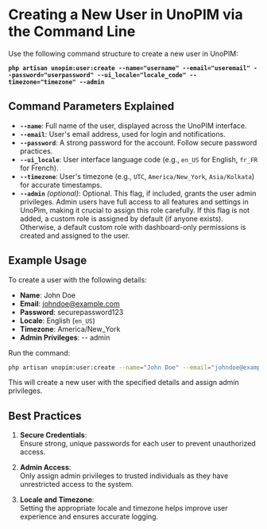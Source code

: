 # Creating a New User in UnoPIM via the Command Line



Use the following command structure to create a new user in UnoPIM:

**`
php artisan unopim:user:create --name="username" --email="useremail" --password="userpassword" --ui_locale="locale_code" --timezone="timezone" --admin
`**

## Command Parameters Explained

- **`--name`**: Full name of the user, displayed across the UnoPIM interface.
- **`--email`**: User's email address, used for login and notifications.
- **`--password`**: A strong password for the account. Follow secure password practices.
- **`--ui_locale`**: User interface language code (e.g., `en_US` for English, `fr_FR` for French).
- **`--timezone`**: User's timezone (e.g., `UTC`, `America/New_York`, `Asia/Kolkata`) for accurate timestamps.
- **`--admin`** *(optional)*:  Optional. This flag, if included, grants the user admin privileges. Admin users have full access to all features and settings in UnoPim, making it crucial to assign this role carefully. If this flag is not added, a custom role is assigned by default (if anyone exists). Otherwise, a default custom role with dashboard-only permissions is created and assigned to the user.

## Example Usage

To create a user with the following details:

- **Name**: John Doe  
- **Email**: johndoe@example.com  
- **Password**: securepassword123  
- **Locale**: English (`en_US`)  
- **Timezone**: America/New_York  
- **Admin Privileges**: -- admin

Run the command:

```bash
php artisan unopim:user:create --name="John Doe" --email="johndoe@example.com" --password="securepassword123" --ui_locale="en_US" --timezone="America/New_York" --admin
```

This will create a new user with the specified details and assign admin privileges.

## Best Practices

1. **Secure Credentials**:  
   Ensure strong, unique passwords for each user to prevent unauthorized access.

2. **Admin Access**:  
   Only assign admin privileges to trusted individuals as they have unrestricted access to the system.

3. **Locale and Timezone**:  
   Setting the appropriate locale and timezone helps improve user experience and ensures accurate logging.